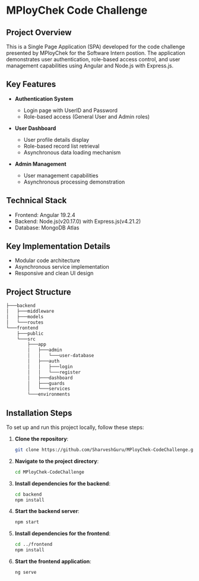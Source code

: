 # MPloyChek Code Challenge

## Project Overview
This is a Single Page Application (SPA) developed for the code challenge presented by MPloyChek for the Software Intern postion. The application demonstrates user authentication, role-based access control, and user management capabilities using Angular and Node.js with Express.js.

## Key Features
- **Authentication System**
  - Login page with UserID and Password
  - Role-based access (General User and Admin roles)

- **User Dashboard**
  - User profile details display
  - Role-based record list retrieval
  - Asynchronous data loading mechanism

- **Admin Management**
  - User management capabilities
  - Asynchronous processing demonstration

## Technical Stack
- Frontend: Angular 19.2.4
- Backend: Node.js(v20.17.0) with Express.js(v4.21.2)
- Database: MongoDB Atlas

## Key Implementation Details
- Modular code architecture
- Asynchronous service implementation
- Responsive and clean UI design

## Project Structure

```bash
├───backend
│   ├───middleware
│   ├───models
│   └───routes
└───frontend
    ├───public
    └───src
        ├───app
        │   ├───admin
        │   │   └───user-database
        │   ├───auth
        │   │   ├───login
        │   │   └───register
        │   ├───dashboard
        │   ├───guards
        │   └───services
        └───environments
```

## Installation Steps
To set up and run this project locally, follow these steps:

1. **Clone the repository**:

   ```bash
   git clone https://github.com/SharveshGuru/MPloyChek-CodeChallenge.git
   ```

2. **Navigate to the project directory**:

   ```bash
   cd MPloyChek-CodeChallenge
   ```

3. **Install dependencies for the backend**:

   ```bash
   cd backend
   npm install
   ```

4. **Start the backend server**:

   ```bash
   npm start
   ```

5. **Install dependencies for the frontend**:

   ```bash
   cd ../frontend
   npm install
   ```

6. **Start the frontend application**:

   ```bash
   ng serve
   ```
